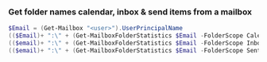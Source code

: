 ### Get folder names calendar, inbox & send items from a mailbox

```powershell
$Email = (Get-Mailbox "<user>").UserPrincipalName
(($Email)+ ":\" + (Get-MailboxFolderStatistics $Email -FolderScope Calendar | Where-Object { $_.FolderType -eq "Calendar" }).Name)
(($email)+ ":\" + (Get-MailboxFolderStatistics $Email -FolderScope Inbox | Where-Object { $_.FolderType -eq "Inbox" }).Name)
(($email)+ ":\" + (Get-MailboxFolderStatistics $Email -FolderScope Sent | Where-Object { $_.FolderType -eq "SentItems" }).Name)
```